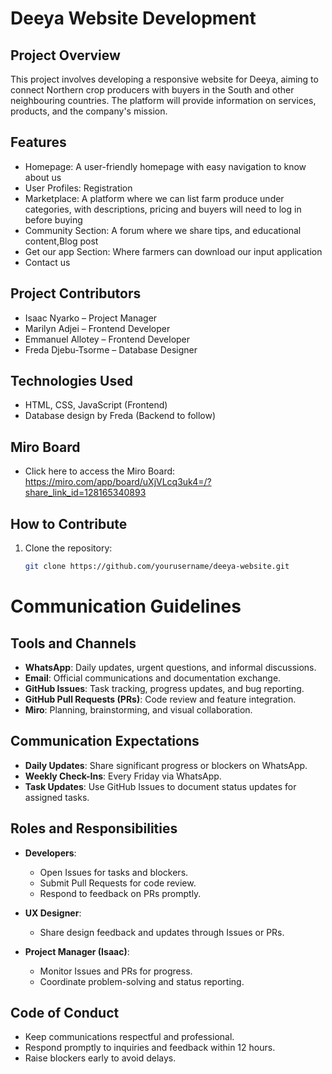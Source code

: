 # Deeya Website Development

## Project Overview
This project involves developing a responsive website for Deeya, aiming to connect Northern crop producers with buyers in the South and other neighbouring countries. The platform will provide information on services, products, and the company's mission.

## Features
- Homepage: A user-friendly homepage with easy navigation to know about us
- User Profiles: Registration
- Marketplace: A platform where we can list farm produce under categories, with descriptions, pricing and buyers will need to log in before buying
- Community Section: A forum where we share tips, and educational content,Blog post
- Get our app Section: Where farmers can download our input application
- Contact us

## Project Contributors
- Isaac Nyarko – Project Manager
- Marilyn Adjei – Frontend Developer
- Emmanuel Allotey – Frontend Developer
- Freda Djebu-Tsorme – Database Designer

## Technologies Used
- HTML, CSS, JavaScript (Frontend)
- Database design by Freda (Backend to follow)

## Miro Board
- Click here to access the Miro Board: https://miro.com/app/board/uXjVLcq3uk4=/?share_link_id=128165340893


## How to Contribute
1. Clone the repository:
   ```bash
   git clone https://github.com/yourusername/deeya-website.git


# Communication Guidelines

## Tools and Channels  
- **WhatsApp**: Daily updates, urgent questions, and informal discussions.  
- **Email**: Official communications and documentation exchange.  
- **GitHub Issues**: Task tracking, progress updates, and bug reporting.  
- **GitHub Pull Requests (PRs)**: Code review and feature integration.  
- **Miro**: Planning, brainstorming, and visual collaboration.

## Communication Expectations  
- **Daily Updates**: Share significant progress or blockers on WhatsApp.  
- **Weekly Check-Ins**: Every Friday via WhatsApp.  
- **Task Updates**: Use GitHub Issues to document status updates for assigned tasks.  

## Roles and Responsibilities  
- **Developers**:  
  - Open Issues for tasks and blockers.  
  - Submit Pull Requests for code review.
  - Respond to feedback on PRs promptly.  

- **UX Designer**:  
  - Share design feedback and updates through Issues or PRs.  

- **Project Manager (Isaac)**:  
  - Monitor Issues and PRs for progress.  
  - Coordinate problem-solving and status reporting.  

## Code of Conduct  
- Keep communications respectful and professional.  
- Respond promptly to inquiries and feedback within 12 hours.  
- Raise blockers early to avoid delays.

